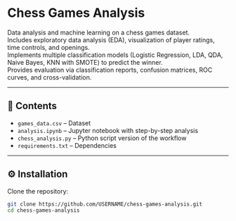 
# Chess Games Analysis

Data analysis and machine learning on a chess games dataset.  
Includes exploratory data analysis (EDA), visualization of player ratings, time controls, and openings.  
Implements multiple classification models (Logistic Regression, LDA, QDA, Naive Bayes, KNN with SMOTE) to predict the winner.  
Provides evaluation via classification reports, confusion matrices, ROC curves, and cross-validation.

---

## 📂 Contents
- `games_data.csv` – Dataset 
- `analysis.ipynb` – Jupyter notebook with step-by-step analysis
- `chess_analysis.py` – Python script version of the workflow
- `requirements.txt` – Dependencies

---

## ⚙️ Installation
Clone the repository:
```bash
git clone https://github.com/USERNAME/chess-games-analysis.git
cd chess-games-analysis
